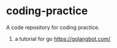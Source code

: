 # coding-practice
A code repository for coding practice.

1. a tutorial for go
https://golangbot.com/
